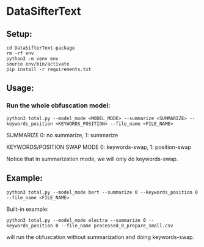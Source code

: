 # DataSifterText

## Setup:
	cd DataSifterText-package
	rm -rf env
	python3 -m venv env
	source env/bin/activate
	pip install -r requirements.txt

## Usage:

### Run the whole obfuscation model:

	python3 total.py --model_mode <MODEL_MODE> --summarize <SUMMARIZE> --keywords_position <KEYWORDS_POSITION> --file_name <FILE_NAME>

SUMMARIZE 0: no summarize, 1: summarize

KEYWORDS/POSITION SWAP MODE 0: keywords-swap, 1: position-swap

Notice that in summarization mode, we will only do keywords-swap.
	
## Example: 
	python3 total.py --model_mode bert --summarize 0 --keywords_position 0 --file_name <FILE_NAME>

Built-in example:

	python3 total.py --model_mode electra --summarize 0 --keywords_position 0 --file_name processed_0_prepare_small.csv

will run the obfuscation without summarization and doing keywords-swap.
